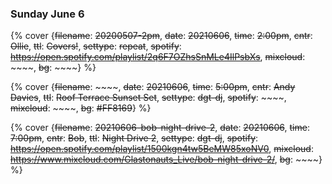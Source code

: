 ### Sunday June 6

{% cover {~~filename~~: ~~20200507-2pm~~, ~~date~~: ~~20210606~~, ~~time~~: ~~2:00pm~~, ~~cntr~~: ~~Ollie~~, ~~ttl~~: ~~Covers!~~, ~~settype~~: ~~repeat~~, ~~spotify~~: ~~https://open.spotify.com/playlist/2q6F7OZhsSnMLe4IlPsbXs~~, ~~mixcloud~~: ~~~~, ~~bg~~: ~~~~} %}

{% cover {~~filename~~: ~~~~, ~~date~~: ~~20210606~~, ~~time~~: ~~5:00pm~~, ~~cntr~~: ~~Andy Davies~~, ~~ttl~~: ~~Roof Terrace Sunset Set~~, ~~settype~~: ~~dgt-dj~~, ~~spotify~~: ~~~~, ~~mixcloud~~: ~~~~, ~~bg~~: ~~#FF8169~~} %}

{% cover {~~filename~~: ~~20210606-bob-night-drive-2~~, ~~date~~: ~~20210606~~, ~~time~~: ~~7:00pm~~, ~~cntr~~: ~~Bob~~, ~~ttl~~: ~~Night Drive 2~~, ~~settype~~: ~~dgt-dj~~, ~~spotify~~: ~~https://open.spotify.com/playlist/1500kgn4tw5BeMW85xoNV0~~, ~~mixcloud~~: ~~https://www.mixcloud.com/Glastonauts_Live/bob-night-drive-2/~~, ~~bg~~: ~~~~} %}


